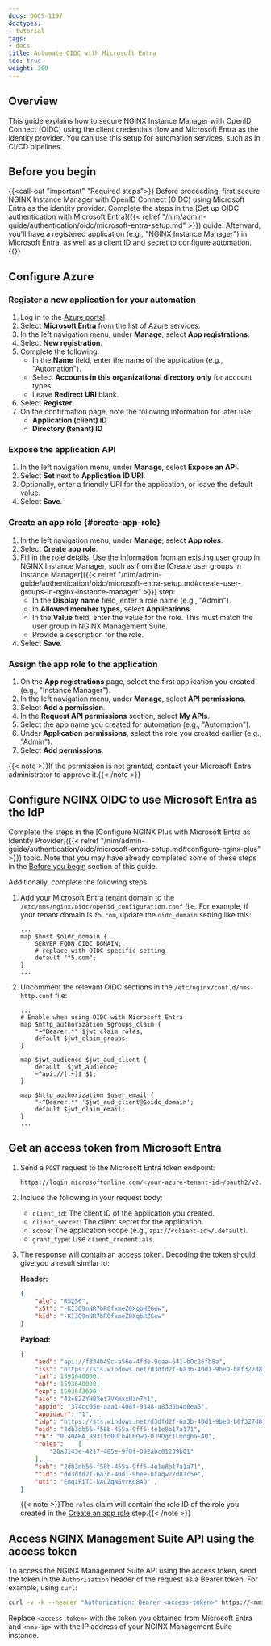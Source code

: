 ```yaml
---
docs: DOCS-1197
doctypes:
- tutorial
tags:
- docs
title: Automate OIDC with Microsoft Entra
toc: true
weight: 300
---
```


## Overview

This guide explains how to secure NGINX Instance Manager with OpenID Connect (OIDC) using the client credentials flow and Microsoft Entra as the identity provider. You can use this setup for automation services, such as in CI/CD pipelines.

## Before you begin

{{<call-out "important" "Required steps">}}
Before proceeding, first secure NGINX Instance Manager with OpenID Connect (OIDC) using Microsoft Entra as the identity provider. Complete the steps in the [Set up OIDC authentication with Microsoft Entra]({{< relref "/nim/admin-guide/authentication/oidc/microsoft-entra-setup.md" >}}) guide. Afterward, you'll have a registered application (e.g., "NGINX Instance Manager") in Microsoft Entra, as well as a client ID and secret to configure automation.
{{</call-out>}}

## Configure Azure

### Register a new application for your automation

1. Log in to the [Azure portal](https://portal.azure.com/#home).
2. Select **Microsoft Entra** from the list of Azure services.
3. In the left navigation menu, under **Manage**, select **App registrations**.
4. Select **New registration**.
5. Complete the following:
   - In the **Name** field, enter the name of the application (e.g., "Automation").
   - Select **Accounts in this organizational directory only** for account types.
   - Leave **Redirect URI** blank.
6. Select **Register**.
7. On the confirmation page, note the following information for later use:
   - **Application (client) ID**
   - **Directory (tenant) ID**

### Expose the application API

1. In the left navigation menu, under **Manage**, select **Expose an API**.
2. Select **Set** next to **Application ID URI**.
3. Optionally, enter a friendly URI for the application, or leave the default value.
4. Select **Save**.

### Create an app role {#create-app-role}

1. In the left navigation menu, under **Manage**, select **App roles**.
2. Select **Create app role**.
3. Fill in the role details. Use the information from an existing user group in NGINX Instance Manager, such as from the [Create user groups in Instance Manager]({{< relref "/nim/admin-guide/authentication/oidc/microsoft-entra-setup.md#create-user-groups-in-nginx-instance-manager" >}}) step:
   - In the **Display name** field, enter a role name (e.g., "Admin").
   - In **Allowed member types**, select **Applications**.
   - In the **Value** field, enter the value for the role. This must match the user group in NGINX Management Suite.
   - Provide a description for the role.
4. Select **Save**.

### Assign the app role to the application

1. On the **App registrations** page, select the first application you created (e.g., "Instance Manager").
2. In the left navigation menu, under **Manage**, select **API permissions**.
3. Select **Add a permission**.
4. In the **Request API permissions** section, select **My APIs**.
5. Select the app name you created for automation (e.g., "Automation").
6. Under **Application permissions**, select the role you created earlier (e.g., "Admin").
7. Select **Add permissions**.

{{< note >}}If the permission is not granted, contact your Microsoft Entra administrator to approve it.{{< /note >}}

## Configure NGINX OIDC to use Microsoft Entra as the IdP

Complete the steps in the [Configure NGINX Plus with Microsoft Entra as Identity Provider]({{< relref "/nim/admin-guide/authentication/oidc/microsoft-entra-setup.md#configure-nginx-plus" >}}) topic. Note that you may have already completed some of these steps in the [Before you begin](#before-you-begin) section of this guide.

Additionally, complete the following steps:

1. Add your Microsoft Entra tenant domain to the `/etc/nms/nginx/oidc/openid_configuration.conf` file. For example, if your tenant domain is `f5.com`, update the `oidc_domain` setting like this:

    ```nginx
    ...
    map $host $oidc_domain {
        SERVER_FQDN OIDC_DOMAIN;
        # replace with OIDC specific setting
        default "f5.com";
    }
    ...
    ```

2. Uncomment the relevant OIDC sections in the `/etc/nginx/conf.d/nms-http.conf` file:

    ```nginx
    ...
    # Enable when using OIDC with Microsoft Entra
    map $http_authorization $groups_claim {
        "~^Bearer.*" $jwt_claim_roles;
        default $jwt_claim_groups;
    }

    map $jwt_audience $jwt_aud_client {
        default  $jwt_audience;
        ~^api://(.+)$ $1;
    }

    map $http_authorization $user_email {
        "~^Bearer.*" '$jwt_aud_client@$oidc_domain';
        default $jwt_claim_email;
    }
    ...
    ```

## Get an access token from Microsoft Entra

1. Send a `POST` request to the Microsoft Entra token endpoint:

    ```bash
    https://login.microsoftonline.com/<your-azure-tenant-id>/oauth2/v2.0/token
    ```

2. Include the following in your request body:
    - `client_id`: The client ID of the application you created.
    - `client_secret`: The client secret for the application.
    - `scope`: The application scope (e.g., `api://<client-id>/.default`).
    - `grant_type`: Use `client_credentials`.

3. The response will contain an access token. Decoding the token should give you a result similar to:

    **Header:**

    ```json
    {
        "alg": "RS256",
        "x5t": "-KI3Q9nNR7bR0fxmeZ0XqbHZGew",
        "kid": "-KI3Q9nNR7bR0fxmeZ0XqbHZGew"
    }
    ```

    **Payload:**

    ```json
    {
        "aud": "api://f834b49c-a56e-4fde-9caa-641-bOc26fb8a",
        "iss": "https://sts.windows.net/d3dfd2f-6a3b-40d1-9beO-b8f327d81c50/",
        "iat": 1593640000,
        "nbf": 1593640000,
        "exp": 1593643600,
        "aio": "42+E2ZYHBXei7VKmxxHzn7h1",
        "appid": "374cc05e-aaa1-408f-9348-a83d6b4d8ea6",
        "appidacr": "1",
        "idp": "https://sts.windows.net/d3dfd2f-6a3b-40d1-9beO-b8f327d81c5/",
        "oid": "2db3db56-f58b-455a-9ff5-4e1e8b17a171",
        "rh": "0.AQABA_893Ttq0UCb4L0QwQ-DJ9QgcILmngha-4Q",
        "roles":    [
            "28a3143e-4217-485e-9fOf-092abc01239b01"
        ],
        "sub": "2db3db56-f58b-455a-9ff5-4e1e8b17a1a71",
        "tid": "dd3dfd2f-6a3b-40d1-9bee-bfaqw27d81c5e",
        "uti": "EmqiFiTC-kACZqN5vrKd8AQ" ,
    }
    ```

    {{< note >}}The `roles` claim will contain the role ID of the role you created in the [Create an app role](#create-app-role) step.{{< /note >}}

## Access NGINX Management Suite API using the access token

To access the NGINX Management Suite API using the access token, send the token in the `Authorization` header of the request as a Bearer token. For example, using `curl`:

```bash
curl -v -k --header "Authorization: Bearer <access-token>" https://<nms-ip>/api/platform/v1/userinfo
```

Replace `<access-token>` with the token you obtained from Microsoft Entra and `<nms-ip>` with the IP address of your NGINX Management Suite instance.
